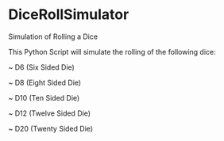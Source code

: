 # DiceRollSimulator
Simulation of Rolling a Dice

This Python Script will simulate the rolling of the following dice:


~ D6 (Six Sided Die)

~ D8 (Eight Sided Die)

~ D10 (Ten Sided Die)

~ D12 (Twelve Sided Die)

~ D20 (Twenty Sided Die)
